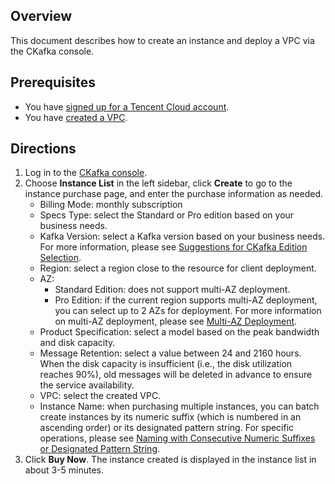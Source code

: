 ## Overview

This document describes how to create an instance and deploy a VPC via the CKafka console.

## Prerequisites

- You have [signed up for a Tencent Cloud account](https://intl.cloud.tencent.com/document/product/378/17985).
- You have [created a VPC](https://intl.cloud.tencent.com/document/product/215/31805).

## Directions

1. Log in to the [CKafka console](https://console.cloud.tencent.com/ckafka).
2. Choose **Instance List** in the left sidebar, click **Create** to go to the instance purchase page, and enter the purchase information as needed.
   - Billing Mode: monthly subscription
   - Specs Type: select the Standard or Pro edition based on your business needs.
   - Kafka Version: select a Kafka version based on your business needs. For more information, please see [Suggestions for CKafka Edition Selection](https://intl.cloud.tencent.com/document/product/597/40964).
   - Region: select a region close to the resource for client deployment.
   - AZ:
     - Standard Edition: does not support multi-AZ deployment.
     - Pro Edition: if the current region supports multi-AZ deployment, you can select up to 2 AZs for deployment. For more information on multi-AZ deployment, please see [Multi-AZ Deployment](https://intl.cloud.tencent.com/document/product/597/40243).
   - Product Specification: select a model based on the peak bandwidth and disk capacity.
   - Message Retention: select a value between 24 and 2160 hours.
     When the disk capacity is insufficient (i.e., the disk utilization reaches 90%), old messages will be deleted in advance to ensure the service availability.
   - VPC: select the created VPC.
   - Instance Name: when purchasing multiple instances, you can batch create instances by its numeric suffix (which is numbered in an ascending order) or its designated pattern string. For specific operations, please see [Naming with Consecutive Numeric Suffixes or Designated Pattern String](https://intl.cloud.tencent.com/document/product/597/41581).
3. Click **Buy Now**. The instance created is displayed in the instance list in about 3-5 minutes.


